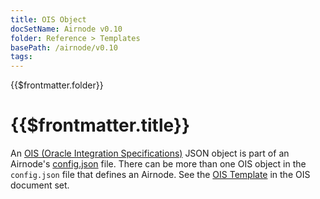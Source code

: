 ```yaml
---
title: OIS Object
docSetName: Airnode v0.10
folder: Reference > Templates
basePath: /airnode/v0.10
tags:
---
```


<TitleSpan>{{$frontmatter.folder}}</TitleSpan>

# {{$frontmatter.title}}

<VersionWarning/>

An [OIS (Oracle Integration Specifications)](/ois/v1.4/) JSON object is part of
an Airnode's [config.json](../deployment-files/config-json.md) file. There can
be more than one OIS object in the `config.json` file that defines an Airnode.
See the [OIS Template](/ois/v1.4/ois-template.md) in the OIS document set.
